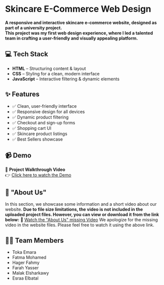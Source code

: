 # Skincare E-Commerce Web Design  

**A responsive and interactive skincare e-commerce website, designed as part of a university project.  
This project was my first web design experience, where I led a talented team in crafting a user-friendly and visually appealing platform.**

## 💻 Tech Stack  
- **HTML** – Structuring content & layout  
- **CSS** – Styling for a clean, modern interface  
- **JavaScript** – Interactive filtering & dynamic elements  

## ✨ Features  
- ✅ Clean, user-friendly interface  
- ✅ Responsive design for all devices  
- ✅ Dynamic product filtering  
- ✅ Checkout and sign-up forms  
- ✅ Shopping cart UI  
- ✅ Skincare product listings  
- ✅ Best Sellers showcase  

## 📹 Demo  

🎥 **Project Walkthrough Video**  
👉 [Click here to watch the Demo](https://drive.google.com/uc?export=download&id=1YzO7c8L1mxaDBz-6ZkvGvfOtJh-mLXxB)  

## 📌 "About Us" 

In this section, we showcase some information and a short video about our website.
**Due to file size limitations, the video is not included in the uploaded project files.
However, you can view or download it from the link below:**
🎥 [Watch the "About Us" missing Video](https://drive.google.com/file/d/1OAJA8N8VB1Fzt066h1htWxVqW5WamW8_/view?usp=sharing)
We apologize for the missing video in the website files. Please feel free to watch it using the above link.

## 👩‍💻 Team Members  
- Toka Emara  
- Fatma Mohamed  
- Hager Fahmy  
- Farah Yasser  
- Malak Elsharkawy  
- Esraa Elbatal  
